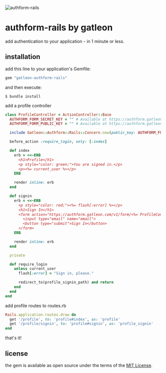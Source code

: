 ![authform-rails](https://raw.githubusercontent.com/gatleon/gatleon-rails/master/gatleon-authform-rails.png)

# authform-rails by gatleon

add authentication to your application - in 1 minute or less.

## installation

add this line to your application's Gemfile:

```ruby
gem "gatleon-authform-rails"
```

and then execute:

```
$ bundle install
```

add a profile controller

```ruby
class ProfileController < ActionController::Base
  AUTHFORM_FORM_SECRET_KEY = "" # Available at https://authform.gatleon.com. coming soon!
  AUTHFORM_FORM_PUBLIC_KEY = "" # Available at https://authform.gatleon.com. coming soon!

  include Gatleon::Authform::Rails::Concern.new(public_key: AUTHFORM_FORM_PUBLIC_KEY, secret_key: AUTHFORM_FORM_SECRET_KEY)

  before_action :require_login, only: [:index]

  def index
    erb = <<~ERB
      <h1>Profile</h1>
      <p style="color: green;">You are signed in.</p>
      <p><%= current_user %></p>
    ERB

    render inline: erb
  end

  def signin
    erb = <<~ERB
      <p style="color: red;"><%= flash[:error] %></p>
      <h1>Sign In</h1>
      <form action="https://authform.gatleon.com/v1/form/<%= ProfileController::AUTHFORM_FORM_PUBLIC_KEY %>" method="POST">
        <input type="email" name="email">
        <button type="submit">Sign In</button>
      </form>
    ERB

    render inline: erb
  end

  private

  def require_login
    unless current_user
      flash[:error] = "Sign in, please."

      redirect_to(profile_signin_path) and return
    end
  end
end
```

add profile routes to routes.rb

```ruby
Rails.application.routes.draw do
  get '/profile', to: 'profile#index', as: 'profile'
  get '/profile/signin', to: 'profile#signin', as: 'profile_signin'
end
```

that's it!

## license

the gem is available as open source under the terms of the [MIT License](https://opensource.org/licenses/MIT).

